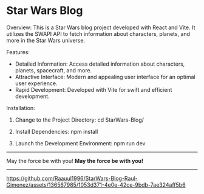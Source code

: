 <h1>Star Wars Blog</h1>

Overview:
This is a Star Wars blog project developed with React and Vite. It utilizes the SWAPI API to fetch information about characters, planets, and more in the Star Wars universe.

Features:
- Detailed Information: Access detailed information about characters, planets, spacecraft, and more.
- Attractive Interface: Modern and appealing user interface for an optimal user experience.
- Rapid Development: Developed with Vite for swift and efficient development.

Installation:

1. Change to the Project Directory:
   cd StarWars-Blog/

2. Install Dependencies:
   npm install

3. Launch the Development Environment:
   npm run dev

---

May the force be with you!
**May the force be with you!**

---

https://github.com/Raauul1996/StarWars-Blog-Raul-Gimenez/assets/136567985/1053d371-4e0e-42ce-9bdb-7ae324aff5b6
